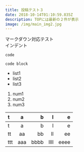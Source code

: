 ```yaml
---
title: 投稿テスト３
date: 2018-10-14T01:10:59.835Z
description: TOPには最新の２件が表示
image: /img/main_img2.jpg
---
```

マークダウン対応テスト  
    インデント  

`code`

```
code block
```

* list1
* list2
* list3

1. num1
1. num2
1. num3

|t|a|b|l|e|
|:--|:--:|--:|--:|--:|
|t|a|b|l|e|
|tt|aa|bb|ll|ee|
|ttt|aaa|bbbb|llll|eeee|

